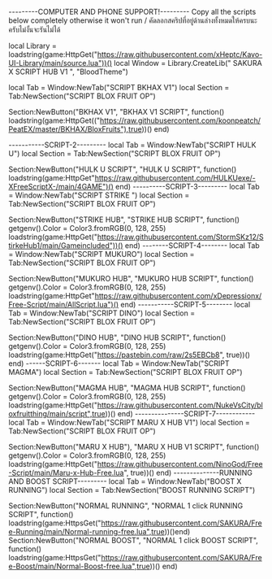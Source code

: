 ---------COMPUTER AND PHONE SUPPORT!---------
Copy all the scripts below completely otherwise it won't run / คัดลอกสคริปที่อยู่ด้านล่างทั้งหมดให้ครบนะครับไม่งั้นจะรันไม่ได้ 

local Library = loadstring(game:HttpGet("https://raw.githubusercontent.com/xHeptc/Kavo-UI-Library/main/source.lua"))()
local Window  = Library.CreateLib("                                    SAKURA X SCRIPT HUB V1                         ", "BloodTheme")


local Tab     = Window:NewTab("SCRIPT BKHAX V1")
local Section = Tab:NewSection("SCRIPT BLOX FRUIT  OP")


Section:NewButton("BKHAX V1", "BKHAX V1 SCRIPT", function()
     loadstring(game:HttpGet(("https://raw.githubusercontent.com/koonpeatch/PeatEX/master/BKHAX/BloxFruits"),true))() 
end)

-----------SCRIPT-2---------
local Tab     = Window:NewTab("SCRIPT HULK U")
local Section = Tab:NewSection("SCRIPT BLOX FRUIT  OP")

Section:NewButton("HULK U SCRIPT", "HULK U SCRIPT", function()
       loadstring(game:HttpGet"https://raw.githubusercontent.com/HULKUexe/-XFreeScriptX-/main/4GAME")()
end)
----------SCRIPT-3---------
local Tab     = Window:NewTab("SCRIPT STRIKE ")
local Section = Tab:NewSection("SCRIPT BLOX FRUIT  OP")

Section:NewButton("STRIKE HUB", "STRIKE HUB SCRIPT", function()
       getgenv().Color = Color3.fromRGB(0, 128, 255)
loadstring(game:HttpGet("https://raw.githubusercontent.com/StormSKz12/StirkeHub1/main/Gameincluded"))()
end)
   --------SCRIPT-4--------
local Tab     = Window:NewTab("SCRIPT MUKURO")
local Section = Tab:NewSection("SCRIPT BLOX FRUIT  OP")

Section:NewButton("MUKURO HUB", "MUKURO HUB SCRIPT", function()
getgenv().Color = Color3.fromRGB(0, 128, 255)
loadstring(game:HttpGet"https://raw.githubusercontent.com/xDepressionx/Free-Script/main/AllScript.lua")()
end)
-----------SCRIPT-5--------
local Tab     = Window:NewTab("SCRIPT DINO")
local Section = Tab:NewSection("SCRIPT BLOX FRUIT  OP")

Section:NewButton("DINO HUB", "DINO HUB SCRIPT", function()
getgenv().Color = Color3.fromRGB(0, 128, 255)
loadstring(game:HttpGet("https://pastebin.com/raw/2s5EBCb8", true))()
end)
------SCRIPT-6-------
local Tab     = Window:NewTab("SCRIPT MAGMA")
local Section = Tab:NewSection("SCRIPT BLOX FRUIT  OP")

Section:NewButton("MAGMA HUB", "MAGMA HUB SCRIPT", function()
getgenv().Color = Color3.fromRGB(0, 128, 255)
loadstring(game:HttpGet("https://raw.githubusercontent.com/NukeVsCity/bloxfruitthing/main/script",true))()
end)
---------------SCRIPT-7------------
local Tab     = Window:NewTab("SCRIPT MARU X HUB V1")
local Section = Tab:NewSection("SCRIPT BLOX FRUIT  OP")

Section:NewButton("MARU X HUB"), "MARU X HUB V1 SCRIPT", function()
getgenv().Color = Color3.fromRGB(0, 128, 255)
loadstring(game:HttpGet("https://raw.githubusercontent.com/NinoGod/Free-Script/main/Maru-x-Hub-Free.lua", true))()
end)
--------------RUNNING AND BOOST SCRIPT---------
local Tab = Window:NewTab("BOOST X RUNNING")
local Section = Tab:NewSection("BOOST RUNNING SCRIPT")

Section:NewButton("NORMAL RUNNING", "NORMAL 1 click RUNNING SCRIPT", function()
     loadstring(game:HttpsGet("https://raw.githubusercontent.com/SAKURA/Free-Running/main/Normal-running-free.lua",true))()end)
Section:NewButton("NORMAL BOOST", "NORMAL 1 click BOOST SCRIPT", function()
     loadstring(game:HttpsGet("https://raw.githubusercontent.com/SAKURA/Free-Boost/main/Normal-Boost-free.lua",true))()
end)
